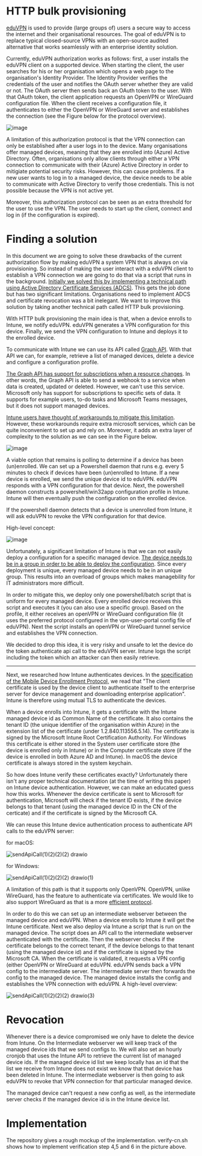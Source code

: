 # HTTP bulk provisioning
[eduVPN](https://github.com/eduVPN) is used to provide (large groups of) users a secure way to access the internet and their organisational resources. The goal of eduVPN is to replace typical closed-source VPNs with an open-source audited alternative that works seamlessly with an enterprise identity solution.

Currently, eduVPN authorization works as follows: first, a user installs the eduVPN client on a supported device. When starting the client, the user searches for his or her organisation which opens a web page to the organisation's Identity Provider. The Identity Provider verifies the credentials of the user and notifies the OAuth server whether they are valid or not. The OAuth server then sends back an OAuth token to the user. With that OAuth token, the client application requests an OpenVPN or WireGuard configuration file. When the client receives a configuration file, it authenticates to either the OpenVPN or WireGuard server and establishes the connection (see the Figure below for the protocol overview).

![image](https://user-images.githubusercontent.com/47246332/173606649-0ced87bb-f3a0-46b5-93f4-107ccd404e68.png)

A limitation of this authorization protocol is that the VPN connection can only be established after a user logs in to the device. Many organisations offer managed devices, meaning that they are enrolled into (Azure) Active Directory. Often, organisations only allow clients through either a VPN connection to communicate with their (Azure) Active Directory in order to mitigiate potential security risks. However, this can cause problems. If a new user wants to log in to a managed device, the device needs to be able to communicate with Active Directory to verify those credentials. This is not possible because the VPN is not active yet.

Moreover, this authorization protocol can be seen as an extra threshold for the user to use the VPN. The user needs to start up the client, connect and log in (if the configuration is expired).

# Finding a solution
In this document we are going to solve these drawbacks of the current authorization flow by making eduVPN a system VPN that is always on via provisioning. So instead of making the user interact with a eduVPN client to establish a VPN connection we are going to do that via a script that runs in the background. [Initially we solved this by implementing a technical path using Active Directory Certificate Services (ADCS)](https://github.com/FlorisHendriks98/eduVPN-provisioning). This gets the job done but has two significant limitations. Organisations need to implement ADCS and certificate revocation was a bit inelegant. We want to improve this solution by taking another technical path called HTTP bulk provisioning.

With HTTP bulk provisioning the main idea is that, when a device enrolls to Intune, we notify eduVPN. eduVPN generates a VPN configuration for this device. Finally, we send the VPN configuration to Intune and deploys it to the enrolled device. 

To communicate with Intune we can use its API called [Graph API](https://docs.microsoft.com/en-us/graph/use-the-api). With that API we can, for example, retrieve a list of managed devices, delete a device and configure a configuration profile.

[The Graph API has support for subscriptions when a resource changes](https://docs.microsoft.com/en-us/graph/api/resources/webhooks?context=graph%2Fapi%2F1.0&view=graph-rest-1.0). In other words, the Graph API is able to send a webhook to a service when data is created, updated or deleted. However, we can't use this service. Microsoft only has support for subscriptions to specific sets of data. It supports for example users, to-do tasks and Microsoft Teams messages, but it does not support managed devices.

[Intune users have thought of workarounds to mitigate this limitation](https://gregramsey.net/2020/03/18/scenario-perform-automation-based-on-device-enrollment-in-microsoft-intune/). However, these workarounds require extra microsoft services, which can be quite inconvenient to set up and rely on. Moreover, it adds an extra layer of complexity to the solution as we can see in the Figure below.

![image](https://user-images.githubusercontent.com/47246332/173830140-9f30333d-bc4f-4913-8ede-7f53482aa925.png)

A viable option that remains is polling to determine if a device has been (un)enrolled. We can set up a Powershell daemon that runs e.g. every 5 minutes to check if devices have been (un)enrolled to Intune. If a new device is enrolled, we send the unique device id to eduVPN. eduVPN responds with a VPN configuration for that device. Next, the powershell daemon constructs a powershell/win32app configuration profile in Intune. Intune will then eventually push the configuration on the enrolled device.

If the powershell daemon detects that a device is unenrolled from Intune, it will ask eduVPN to revoke the VPN configuration for that device.

High-level concept:

![image](https://user-images.githubusercontent.com/47246332/173604610-466940e6-5fa9-45c7-b9af-ea31bc86da8a.png)

Unfortunately, a significant limitation of Intune is that we can not easily deploy a configuration for a specific managed device. [The device needs to be in a group in order to be able to deploy the configuration](https://docs.microsoft.com/en-us/graph/api/intune-shared-devicemanagementscript-assign?view=graph-rest-beta). Since every deployment is unique, every managed device needs to be in an unique group. This results into an overload of groups which makes managebility for IT administrators more difficult.

In order to mitigate this, we deploy only one powershell/batch script that is uniform for every managed device. Every enrolled device receives this script and executes it (you can also use a specific group). Based on the profile, it either receives an openVPN or WireGuard configuration file (it uses the preferred protocol configured in the vpn-user-portal config file of eduVPN). Next the script installs an openVPN or WireGuard tunnel service and establishes the VPN connection.

We decided to drop this idea, it is very risky and unsafe to let the device do the token authenticate api call to the eduVPN server. Intune logs the script including the token which an attacker can then easily retrieve.

---

Next, we researched how Intune authenticates devices. In the [specification of the Mobile Device Enrollment Protocol,](https://docs.microsoft.com/en-us/openspecs/windows_protocols/ms-mde2/4d7eadd5-3951-4f1c-8159-c39e07cbe692?redirectedfrom=MSDN) we read that "The client certificate
is used by the device client to authenticate itself to the enterprise server for device management and downloading enterprise application". Intune is therefore using mutual TLS to authenticate the devices. 

When a device enrolls into Intune, it gets a certificate with the Intune managed device id as Common Name of the certificate. It also contains the tenant ID (the unique identifier of the organisation within Azure) in the extension list of the certificate (under 1.2.840.113556.5.14). The certificate is signed by the Microsoft Intune Root Certification Authority. For Windows this certificate is either stored in the System user certificate store (the device is enrolled only in Intune) or in the Computer certificate store (if the device is enrolled in both Azure AD and Intune). In macOS the device certificate is always stored in the system keychain. 

So how does Intune verify these certificates exactly? Unfortunately there isn't any proper technical documentation (at the time of writing this paper) on Intune device authentication. However, we can make an educated guess how this works. Whenever the device certificate is sent to Microsoft for authentication, Microsoft will check if the tenant ID exists, if the device belongs to that tenant (using the managed device ID in the CN of the certicate) and if the certificate is signed by the Microsoft CA.

We can reuse this Intune device authentication process to authenticate API calls to the eduVPN server:

for macOS:

![sendApiCall(1)(2)(2)(2) drawio](https://user-images.githubusercontent.com/47246332/183854290-7b48b7f2-739c-405c-810e-114f818aad44.png)

for Windows:

![sendApiCall(1)(2)(2)(2) drawio(1)](https://user-images.githubusercontent.com/47246332/183854237-60f4de43-12a5-4c97-bb3f-d6b5a1767ffd.png)

A limitation of this path is that it supports only OpenVPN. OpenVPN, unlike WireGuard, has the feature to authenticate via certificates. We would like to also support WireGuard as that is a more [efficient protocol](https://dl.acm.org/doi/pdf/10.1145/3374664.3379532).

In order to do this we can set up an intermediate webserver between the managed device and eduVPN. When a device enrolls to Intune it will get the Intune certificate. Next we also deploy via Intune a script that is run on the managed device. The script does an API call to the intermediate webserver authenticated with the certificate. Then the webserver checks if the certificate belongs to the correct tenant, if the device belongs to that tenant (using the managed device id) and if the certificate is signed by the Microsoft CA. When the certificate is validated, it requests a VPN config (either OpenVPN or WireGuard at eduVPN. eduVPN sends back a VPN config to the intermediate server. The intermediate server then forwards the config to the managed device. The managed device installs the config and establishes the VPN connection with eduVPN. A high-level overview:

![sendApiCall(1)(2)(2)(2) drawio(3)](https://user-images.githubusercontent.com/47246332/183869452-e755c057-6002-4cb0-adef-bc97358d11dd.png)

# Revocation
Whenever there is a device compromised we only have to delete the device from Intune. On the Intermediate webserver we will keep track of the managed device ids that we send configs to. We will also set an hourly cronjob that uses the Intune API to retrieve the current list of managed device ids. If the managed device id list we keep locally has an id that the list we receive from Intune does not exist we know that that device has been deleted in Intune. The intermediate webserver is then going to ask eduVPN to revoke that VPN connection for that particular managed device. 

The managed device can't request a new config as well, as the intermediate server checks if the managed device id is in the Intune device list.
# Implementation
The repository gives a rough mockup of the implementation. verify-cn.sh shows how to implement verification step 4,5 and 6 in the picture above.
